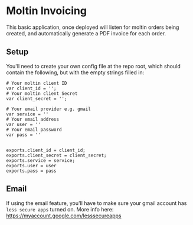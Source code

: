 # Moltin Invoicing

This basic application, once deployed will listen for moltin orders being created, and automatically generate a PDF invoice for each order.

## Setup
You'll need to create your own config file at the repo root, which should contain the following, but with the empty strings filled in:

```
# Your moltin client ID
var client_id = '';
# Your moltin client Secret
var client_secret = '';

# Your email provider e.g. gmail
var service = ''
# Your email address
var user = ''
# Your email password
var pass = ''


exports.client_id = client_id;
exports.client_secret = client_secret;
exports.service = service;
exports.user = user
exports.pass = pass
```


## Email
If using the email feature, you'll have to make sure your gmail account has `less secure apps` turned on. More info here: https://myaccount.google.com/lesssecureapps
